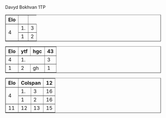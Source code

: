 Davyd Bokhvan 1TP
<!DOCTYPE html>
<html lang="en">
<head>
    <meta charset="UTF-8">
    <meta name="viewport" content="width=device-width, initial-scale=1.0">
    <title>Davyd Bokhvan 1TP</title>
</head>
<body>
  <body>
    <table border="1">
        <tr>
            <th>Elo</th>
            <td >
        </tr>
        <tr>
            <td rowspan = "2">4</td>
            <td>1.</td>
            <td>3</td>
        </tr>
        <tr>
            <td>1</td>
            <td>2</td>
        </tr>
        <tr>
        </tr>
    </table>
</body>
</html>
 <body>
    <table border="1">
        <tr>
            <th>Elo</th>
            <th>ytf</th>
            <th>hgc</th>
            <th>43</th>
        </tr>
        <tr>
            <td>4</td>
            <td  colspan="2">1.</td>
            <td>3</td>
        </tr>
        <tr>
            <td>1</td>
            <td>2</td>
            <td>gh</td>
            <td>1</td>
        </tr>
       
</body>
</html> <table border="1">
        <tr>
            <th>Elo</th>
            <th colspan="2">Colspan</th>
            <th>12</th>
        </tr>
        <tr>
            <td rowspan = "2">4</td>
            <td>1.</td>
            <td>3</td>
            <td>16</td>
        </tr>
        <tr>
            <td>1</td>
            <td>2</td>
            <td>16</td>
        </tr>
        <tr>
            <td>11</td>
            <td>12</td>
            <td>13</td>
            <td>15</td>
        </tr>
    </table>
</body>
</html>




